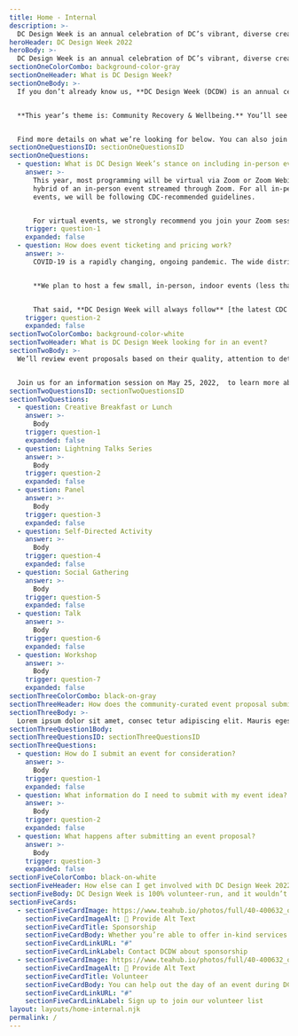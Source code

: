 ```yaml
---
title: Home - Internal 
description: >-
  DC Design Week is an annual celebration of DC’s vibrant, diverse creative community. This year we’re once again asking you, our community members, to help us build DC Design Week. Submit an event proposal by June 12, 2022!
heroHeader: DC Design Week 2022
heroBody: >-
  DC Design Week is an annual celebration of DC’s vibrant, diverse creative community. This year we’re once again asking you, our community members, to help us build DC Design Week. **Submit an event proposal by June 12, 2022!**
sectionOneColorCombo: background-color-gray
sectionOneHeader: What is DC Design Week?
sectionOneBody: >-
  If you don’t already know us, **DC Design Week (DCDW) is an annual celebration** of DC’s creative community: An ever-growing body of professionals, makers, and voices working across design disciplines.


  **This year’s theme is: Community Recovery & Wellbeing.** You’ll see community-based healing and wellness woven into this year’s events and branding. While the DC Design Week committee plans some of your favorite annual events (including keynotes, parties, and more), we’re excited to use our community-curated event model again. For the second year in a row, most DCDW events will be proposed and hosted by you, our community!


  Find more details on what we’re looking for below. You can also join us for an **information session on May 25, 2022**, to learn more about [submitting an event.](#)
sectionOneQuestionsID: sectionOneQuestionsID
sectionOneQuestions:
  - question: What is DC Design Week’s stance on including in-person events during the pandemic?
    answer: >-
      This year, most programming will be virtual via Zoom or Zoom Webinar, or a
      hybrid of an in-person event streamed through Zoom. For all in-person
      events, we will be following CDC-recommended guidelines.


      For virtual events, we strongly recommend you join your Zoom session via your computer so you can easily view the presenter and any visuals they may share. Download the Zoom app ahead of time to make joining your events as smooth as possible. You can also join through your browser.
    trigger: question-1
    expanded: false
  - question: How does event ticketing and pricing work?
    answer: >-
      COVID-19 is a rapidly changing, ongoing pandemic. The wide distribution of vaccines in DC and across the nation makes us hopeful that we can bring back more in-person event experiences to DCDW 2022..


      **We plan to host a few small, in-person, indoor events (less than 20 attendees with masks) and a few, larger, in-person, outdoor events for DC Design Week 2022, from October 14–21.**


      That said, **DC Design Week will always follow** [the latest CDC guidance on hosting in-person gatherings.](#) As a result, we might pivot events to virtual experiences if the situation changes. Prospective event partners must understand this when proposing in-person events. We will work with selected event partners to ensure that each in-person event follows the latest CDC guidelines and has appropriate contingency plans.
    trigger: question-2
    expanded: false
sectionTwoColorCombo: background-color-white
sectionTwoHeader: What is DC Design Week looking for in an event?
sectionTwoBody: >-
  We’ll review event proposals based on their quality, attention to detail, and adherence to [DC Design Week’s Code of Conduct.](#) This criteria helps us offer community-curated events that reflect our community’s diverse interests, values, and needs. All events that we host should be relevant, engaging, and provide value for the DC design community.


  Join us for an information session on May 25, 2022,  to learn more about each type of event discussed below. We’ve had success in the past with the following types of events:
sectionTwoQuestionsID: sectionTwoQuestionsID
sectionTwoQuestions:
  - question: Creative Breakfast or Lunch
    answer: >-
      Body
    trigger: question-1
    expanded: false
  - question: Lightning Talks Series
    answer: >-
      Body
    trigger: question-2
    expanded: false
  - question: Panel
    answer: >-
      Body
    trigger: question-3
    expanded: false
  - question: Self-Directed Activity
    answer: >-
      Body
    trigger: question-4
    expanded: false
  - question: Social Gathering
    answer: >-
      Body
    trigger: question-5
    expanded: false
  - question: Talk
    answer: >-
      Body
    trigger: question-6
    expanded: false
  - question: Workshop
    answer: >-
      Body
    trigger: question-7
    expanded: false
sectionThreeColorCombo: black-on-gray
sectionThreeHeader: How does the community-curated event proposal submission process work?
sectionThreeBody: >- 
  Lorem ipsum dolor sit amet, consec tetur adipiscing elit. Mauris egestas nisi eu orci fringilla mattis.
sectionThreeQuestion1Body:
sectionThreeQuestionsID: sectionThreeQuestionsID
sectionThreeQuestions:
  - question: How do I submit an event for consideration?
    answer: >-
      Body
    trigger: question-1
    expanded: false
  - question: What information do I need to submit with my event idea?
    answer: >-
      Body
    trigger: question-2
    expanded: false
  - question: What happens after submitting an event proposal?
    answer: >-
      Body
    trigger: question-3
    expanded: false
sectionFiveColorCombo: black-on-white
sectionFiveHeader: How else can I get involved with DC Design Week 2022?
sectionFiveBody: DC Design Week is 100% volunteer-run, and it wouldn’t be the same without the support of our community. We are always looking for sponsors who can help ensure this week is as accessible and inclusive as possible, as well as  volunteers who can provide support during DC Design Week.
sectionFiveCards:
  - sectionFiveCardImage: https://www.teahub.io/photos/full/40-400632_overwatch-shrike-ana-art.jpg
    sectionFiveCardImageAlt: 🛑 Provide Alt Text
    sectionFiveCardTitle: Sponsorship
    sectionFiveCardBody: Whether you’re able to offer in-kind services or financial support, we welcome sponsorship partners who can help make DCDW even better.
    sectionFiveCardLinkURL: "#"
    sectionFiveCardLinkLabel: Contact DCDW about sponsorship
  - sectionFiveCardImage: https://www.teahub.io/photos/full/40-400632_overwatch-shrike-ana-art.jpg
    sectionFiveCardImageAlt: 🛑 Provide Alt Text
    sectionFiveCardTitle: Volunteer
    sectionFiveCardBody: You can help out the day of an event during DC Design Week with Zoom support, cleaning up or tearing down in-person events, and more.
    sectionFiveCardLinkURL: "#"
    sectionFiveCardLinkLabel: Sign up to join our volunteer list
layout: layouts/home-internal.njk
permalink: /
---
```

